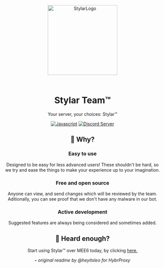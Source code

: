 <div align="center">

<img src="https://i.imgur.com/4LW9K0H.png" alt="StylarLogo" width="224" height="224" style="margin-bottom: 25px;" />

# Stylar Team™️

Your server, your choices: Stylar™️

<a href="https://www.javascript.com/"><img alt="Javascript" src="https://cdn.jsdelivr.net/npm/@intergrav/devins-badges@3.1.2/assets/cozy/built-with/javascript_vector.svg"></a>
<a href="https://discord.com"><img alt="Discord Server" src="https://cdn.jsdelivr.net/npm/@intergrav/devins-badges@3/assets/cozy/social/discord-plural_vector.svg"></a>

## 🤔 Why?

### Easy to use

Designed to be easy for less advanced users! These shouldn't be hard, so we try and ease the things to make your experience up to your imagination.

### Free and open source

Anyone can view, and send changes which will be reviewed by the team. Aditionally, you can see proof that we don't have any malware in our bot.

### Active development

Suggested features are always being considered and sometimes added.

## 🚀 Heard enough?

Start using Stylar™️ over MEE6 today, by clicking [here.](https://discord.com/api/oauth2/authorize?client_id=1147168520732422287&permissions=28032714141399&scope=bot%20applications.commands)



**-** *original readme by @heyitsleo for HybrProxy*
